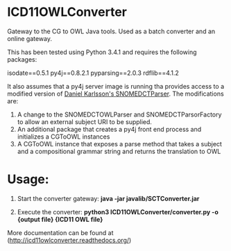 ICD11OWLConverter
=================

Gateway to the CG to OWL Java tools.  Used as a batch converter and an online gateway.

This has been tested using Python 3.4.1 and requires the following packages:

isodate==0.5.1
py4j==0.8.2.1
pyparsing==2.0.3
rdflib==4.1.2

It also assumes that a py4j server image is running tha provides access to a modified version of
[Daniel Karlsson's SNOMEDCTParser](https://github.com/danka74/SnomedCTParser).  The modifications are:

1. A change to the SNOMEDCTOWLParser and SNOMEDCTParsorFactory to allow an external subject URI to be supplied.
2. An additional package that creates a py4j front end process and initializes a CGToOWL instances
3. A CGToOWL instance that exposes a parse method that takes a subject and a compositional grammar string and returns
the translation to OWL

Usage:
======
1.  Start the converter gateway:
    **java -jar javalib/SCTConverter.jar**
    
2.  Execute the converter:
    **python3 ICD11OWLConverter/converter.py -o {output file} {ICD11 OWL file}**
    

More documentation can be found at (http://icd11owlconverter.readthedocs.org/)
